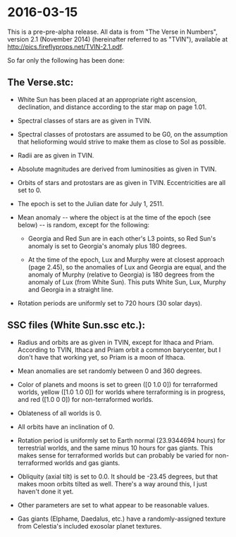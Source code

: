 # 2016-03-15

This is a pre-pre-alpha release.  All data is from "The Verse in
Numbers", version 2.1 (November 2014) (hereinafter referred to as
"TVIN"), available at http://pics.fireflyprops.net/TVIN-2.1.pdf.

So far only the following has been done:

## The Verse.stc:

* White Sun has been placed at an appropriate right ascension,
  declination, and distance according to the star map on page
  1.01.

* Spectral classes of stars are as given in TVIN.

* Spectral classes of protostars are assumed to be G0, on the
  assumption that helioforming would strive to make them as close
  to Sol as possible.

* Radii are as given in TVIN.

* Absolute magnitudes are derived from luminosities as given in
  TVIN.

* Orbits of stars and protostars are as given in TVIN.
  Eccentricities are all set to 0.

* The epoch is set to the Julian date for July 1, 2511.

* Mean anomaly -- where the object is at the time of the epoch
  (see below) -- is random, except for the following:

  * Georgia and Red Sun are in each other's L3 points, so Red Sun's
    anomaly is set to Georgia's anomaly plus 180 degrees.

  * At the time of the epoch, Lux and Murphy were at closest
    approach (page 2.45), so the anomalies of Lux and Georgia are
    equal, and the anomaly of Murphy (relative to Georgia) is 180
    degrees from the anomaly of Lux (from White Sun).  This puts
    White Sun, Lux, Murphy and Georgia in a straight line.

* Rotation periods are uniformly set to 720 hours (30 solar days).


## SSC files (White Sun.ssc etc.):

* Radius and orbits are as given in TVIN, except for Ithaca and
  Priam.  According to TVIN, Ithaca and Priam orbit a common
  barycenter, but I don't have that working yet, so Priam is a
  moon of Ithaca.

* Mean anomalies are set randomly between 0 and 360 degrees.
  
* Color of planets and moons is set to green ([0 1.0 0]) for
  terraformed worlds, yellow ([1.0 1.0 0]) for worlds where
  terraforming is in progress, and red ([1.0 0 0]) for
  non-terraformed worlds.

* Oblateness of all worlds is 0.

* All orbits have an inclination of 0.

* Rotation period is uniformly set to Earth normal (23.9344694
  hours) for terrestrial worlds, and the same minus 10 hours for
  gas giants.  This makes sense for terraformed worlds but can
  probably be varied for non-terraformed worlds and gas giants.

* Obliquity (axial tilt) is set to 0.0.  It should be -23.45
  degrees, but that makes moon orbits tilted as well.  There's a
  way around this, I just haven't done it yet.
  
* Other parameters are set to what appear to be reasonable values.

* Gas giants (Elphame, Daedalus, etc.) have a randomly-assigned
    texture from Celestia's included exosolar planet textures.

